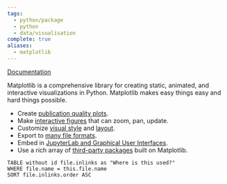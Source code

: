 ```yaml
---
tags:
  - python/package
  - python
  - data/visualisation
complete: true
aliases:
  - matplotlib
---
```

[Documentation](https://matplotlib.org/)

Matplotlib is a comprehensive library for creating static, animated, and interactive visualizations in Python. Matplotlib makes easy things easy and hard things possible.

- Create [publication quality plots](https://ieeexplore.ieee.org/document/4160265/citations?tabFilter=papers).
- Make [interactive figures](https://mybinder.org/v2/gh/matplotlib/mpl-brochure-binder/main?labpath=MatplotlibExample.ipynb) that can zoom, pan, update.
- Customize [visual style](https://matplotlib.org/stable/gallery/style_sheets/style_sheets_reference.html) and [layout](https://matplotlib.org/stable/tutorials/provisional/mosaic.html).
- Export to [many file formats](https://matplotlib.org/stable/api/figure_api.html#matplotlib.figure.Figure.savefig).
- Embed in [JupyterLab and Graphical User Interfaces](https://matplotlib.org/stable/gallery/#embedding-matplotlib-in-graphical-user-interfaces).
- Use a rich array of [third-party packages](https://matplotlib.org/mpl-third-party/) built on Matplotlib.

```dataview
TABLE without id file.inlinks as "Where is this used?"
WHERE file.name = this.file.name
SORT file.inlinks.order ASC 
```